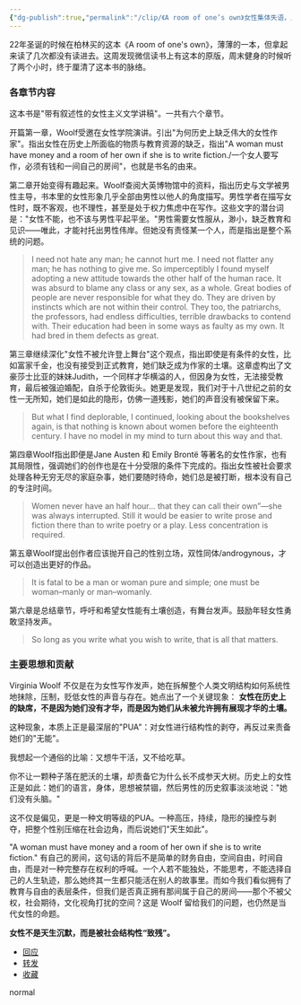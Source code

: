 ```yaml
---
{"dg-publish":true,"permalink":"/clip/《A room of one’s own》女性集体失语，人类史上最大规模的PUA/","title":"《A room of one’s own》女性集体失语，人类史上最大规模的PUA","created":"2025-06-25T14:18:44.048+08:00"}
---
```



22年圣诞的时候在柏林买的这本《A room of one's own》，薄薄的一本，但拿起来读了几次都没有读进去。这周发现微信读书上有这本的原版，周末健身的时候听了两个小时，终于厘清了这本书的脉络。

### 各章节内容

这本书是"带有叙述性的女性主义文学讲稿"。一共有六个章节。

开篇第一章，Woolf受邀在女性学院演讲。引出"为何历史上缺乏伟大的女性作家"。指出女性在历史上所面临的物质与教育资源的缺乏，指出"A woman must have money and a room of her own if she is to write fiction./一个女人要写作，必须有钱和一间自己的房间"，也就是书名的由来。

第二章开始变得有趣起来。Woolf查阅大英博物馆中的资料，指出历史与文学被男性主导，书本里的女性形象几乎全部由男性以他人的角度描写。男性学者在描写女性时，既不客观，也不理性，甚至是处于权力焦虑中在写作。这些文字的潜台词是："女性不能，也不该与男性平起平坐。"男性需要女性服从，渺小，缺乏教育和见识——唯此，才能衬托出男性伟岸。但她没有责怪某一个人，而是指出是整个系统的问题。

> I need not hate any man; he cannot hurt me. I need not flatter any man; he has nothing to give me. So imperceptibly I found myself adopting a new attitude towards the other half of the human race. It was absurd to blame any class or any sex, as a whole. Great bodies of people are never responsible for what they do. They are driven by instincts which are not within their control. They too, the patriarchs, the professors, had endless difficulties, terrible drawbacks to contend with. Their education had been in some ways as faulty as my own. It had bred in them defects as great.

第三章继续深化"女性不被允许登上舞台"这个观点，指出即使是有条件的女性，比如富家千金，也没有接受到正式教育，她们缺乏成为作家的土壤。这章虚构出了文豪莎士比亚的妹妹Judith，一个同样才华横溢的人，但因身为女性，无法接受教育，最后被强迫婚配，自杀于伦敦街头。她更是发现，我们对于十八世纪之前的女性一无所知，她们是如此的隐形，仿佛一道残影，她们的声音没有被保留下来。

> But what I find deplorable, I continued, looking about the bookshelves again, is that nothing is known about women before the eighteenth century. I have no model in my mind to turn about this way and that.

第四章Woolf指出即便是Jane Austen 和 Emily Brontë 等著名的女性作家，也有其局限性，强调她们的创作也是在十分受限的条件下完成的。指出女性被社会要求处理各种无穷无尽的家庭杂事，她们要随时待命，她们总是被打断，根本没有自己的专注时间。

> Women never have an half hour... that they can call their own”—she was always interrupted. Still it would be easier to write prose and fiction there than to write poetry or a play. Less concentration is required.

第五章Woolf提出创作者应该抛开自己的性别立场，双性同体/androgynous，才可以创造出更好的作品。

> It is fatal to be a man or woman pure and simple; one must be woman–manly or man–womanly.

第六章是总结章节，呼吁和希望女性能有土壤创造，有舞台发声。鼓励年轻女性勇敢坚持发声。

> So long as you write what you wish to write, that is all that matters.

### 主要思想和贡献

Virginia Woolf 不仅是在为女性写作发声，她在拆解整个人类文明结构如何系统性地抹除，压制，贬低女性的声音与存在。她点出了一个关键现象： **女性在历史上的缺席，不是因为她们没有才华，而是因为她们从未被允许拥有展现才华的土壤。**

这种现象，本质上正是最深层的"PUA"：对女性进行结构性的剥夺，再反过来责备她们的"无能"。

我想起一个通俗的比喻：又想牛干活，又不给吃草。

你不让一颗种子落在肥沃的土壤，却责备它为什么长不成参天大树。历史上的女性正是如此：她们的语言，身体，思想被禁锢，然后男性的历史叙事淡淡地说："她们没有头脑。"

这不仅是偏见，更是一种文明等级的PUA。一种高压，持续，隐形的操控与剥夺，把整个性别压缩在社会边角，而后说她们"天生如此"。

"A woman must have money and a room of her own if she is to write fiction." 有自己的房间，这句话的背后不是简单的财务自由，空间自由，时间自由，而是对一种完整存在权利的呼喊。一个人若不能独处，不能思考，不能选择自己的人生轨迹，那么她终其一生都只能活在别人的故事里。而如今我们看似拥有了教育与自由的表层条件，但我们是否真正拥有那间属于自己的房间——那个不被父权，社会期待，文化视角打扰的空间？这是 Woolf 留给我们的问题，也仍然是当代女性的命题。

**女性不是天生沉默，而是被社会结构性“致残”。**

- [回应](https://book.douban.com/review/16750581/)
- [转发](https://book.douban.com/review/16750581/?tab=recommendations#recommendations)
- [收藏](https://book.douban.com/review/16750581/?tab=collections#collections)

normal